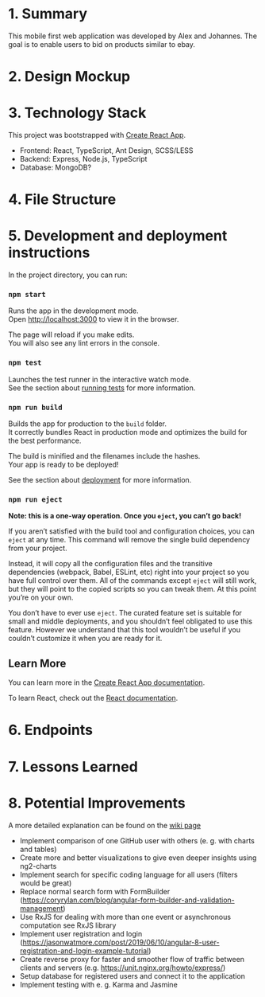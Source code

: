 # 1. Summary
This mobile first web application was developed by Alex and Johannes. The goal is to enable users to bid on products similar to ebay.  

# 2. Design Mockup

# 3. Technology Stack
This project was bootstrapped with [Create React App](https://github.com/facebook/create-react-app).
* Frontend: React, TypeScript, Ant Design, SCSS/LESS
* Backend: Express, Node.js, TypeScript
* Database: MongoDB?

# 4. File Structure

# 5. Development and deployment instructions
In the project directory, you can run:

### `npm start`

Runs the app in the development mode.\
Open [http://localhost:3000](http://localhost:3000) to view it in the browser.

The page will reload if you make edits.\
You will also see any lint errors in the console.

### `npm test`

Launches the test runner in the interactive watch mode.\
See the section about [running tests](https://facebook.github.io/create-react-app/docs/running-tests) for more information.

### `npm run build`

Builds the app for production to the `build` folder.\
It correctly bundles React in production mode and optimizes the build for the best performance.

The build is minified and the filenames include the hashes.\
Your app is ready to be deployed!

See the section about [deployment](https://facebook.github.io/create-react-app/docs/deployment) for more information.

### `npm run eject`

**Note: this is a one-way operation. Once you `eject`, you can’t go back!**

If you aren’t satisfied with the build tool and configuration choices, you can `eject` at any time. This command will remove the single build dependency from your project.

Instead, it will copy all the configuration files and the transitive dependencies (webpack, Babel, ESLint, etc) right into your project so you have full control over them. All of the commands except `eject` will still work, but they will point to the copied scripts so you can tweak them. At this point you’re on your own.

You don’t have to ever use `eject`. The curated feature set is suitable for small and middle deployments, and you shouldn’t feel obligated to use this feature. However we understand that this tool wouldn’t be useful if you couldn’t customize it when you are ready for it.

## Learn More

You can learn more in the [Create React App documentation](https://facebook.github.io/create-react-app/docs/getting-started).

To learn React, check out the [React documentation](https://reactjs.org/).

# 6. Endpoints

# 7. Lessons Learned

# 8. Potential Improvements
A more detailed explanation can be found on the [wiki page](https://github.com/johannesstroebele91/GitHubUserDashboard/wiki/Potential-enhancement)
* Implement comparison of one GitHub user with others (e. g. with charts and tables)
* Create more and better visualizations to give even deeper insights using ng2-charts
* Implement search for specific coding language for all users (filters would be great)
* Replace normal search form with FormBuilder (https://coryrylan.com/blog/angular-form-builder-and-validation-management)
* Use RxJS for dealing with more than one event or asynchronous computation see RxJS library
* Implement user registration and login (https://jasonwatmore.com/post/2019/06/10/angular-8-user-registration-and-login-example-tutorial)
* Create reverse proxy for faster and smoother flow of traffic between clients and servers (e.g. https://unit.nginx.org/howto/express/)
* Setup database for registered users and connect it to the application
* Implement testing with e. g. Karma and Jasmine
